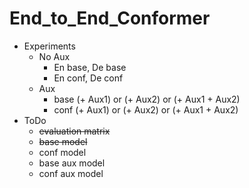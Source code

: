 # End_to_End_Conformer
- Experiments
  - No Aux
    - En base, De base
    - En conf, De conf
  - Aux
    - base (+ Aux1) or (+ Aux2) or (+ Aux1 + Aux2)
    - conf (+ Aux1) or (+ Aux2) or (+ Aux1 + Aux2)
- ToDo
  - ~~evaluation matrix~~
  - ~~base model~~
  - conf model
  - base aux model
  - conf aux model
